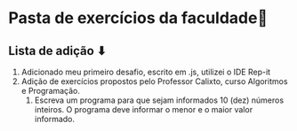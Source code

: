 # Pasta de exercícios da faculdade📁

## Lista de adição ⬇

1. Adicionado meu primeiro desafio, escrito em .js, utilizei o IDE Rep-it
2. Adição de  exercícios propostos pelo Professor Calixto, curso Algoritmos e Programação.
   1. Escreva um programa para que sejam informados 10 (dez) números inteiros. O programa deve informar o menor e o maior valor informado.

